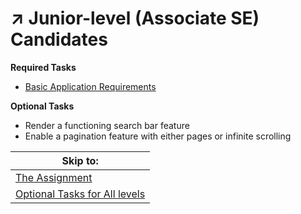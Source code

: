 
# :arrow_upper_right: Junior-level (Associate SE) Candidates
**Required Tasks**
* [Basic Application Requirements](/../../#basic-application-requirements)

**Optional Tasks**
* Render a functioning search bar feature
* Enable a pagination feature with either pages or infinite scrolling

| Skip to: |
| --- |
| [The Assignment](/../../#the-assignment) |
| [Optional Tasks for All levels](/../../#optional-tasks-for-all-levels) |